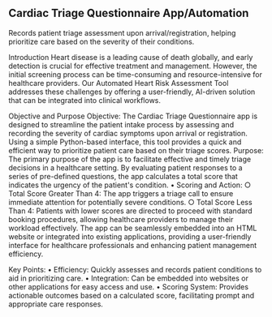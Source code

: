 ## Cardiac Triage Questionnaire App/Automation

Records patient triage assessment upon arrival/registration, helping prioritize care based on the severity of their conditions.

Introduction
Heart disease is a leading cause of death globally, and early detection is crucial for effective treatment and management. However, the initial screening process can be time-consuming and resource-intensive for healthcare providers. Our Automated Heart Risk Assessment Tool addresses these challenges by offering a user-friendly, AI-driven solution that can be integrated into clinical workflows.

Objective and Purpose
Objective:
The Cardiac Triage Questionnaire app is designed to streamline the patient intake process by assessing and recording the severity of cardiac symptoms upon arrival or registration. Using a simple Python-based interface, this tool provides a quick and efficient way to prioritize patient care based on their triage scores.
Purpose:
The primary purpose of the app is to facilitate effective and timely triage decisions in a healthcare setting. By evaluating patient responses to a series of pre-defined questions, the app calculates a total score that indicates the urgency of the patient's condition.
	• Scoring and Action:
		○ Total Score Greater Than 4: The app triggers a triage call to ensure immediate attention for potentially severe conditions.
		○ Total Score Less Than 4: Patients with lower scores are directed to proceed with standard booking procedures, allowing healthcare providers to manage their workload effectively.
The app can be seamlessly embedded into an HTML website or integrated into existing applications, providing a user-friendly interface for healthcare professionals and enhancing patient management efficiency.

Key Points:
	• Efficiency: Quickly assesses and records patient conditions to aid in prioritizing care.
	• Integration: Can be embedded into websites or other applications for easy access and use.
	• Scoring System: Provides actionable outcomes based on a calculated score, facilitating prompt and appropriate care responses.

